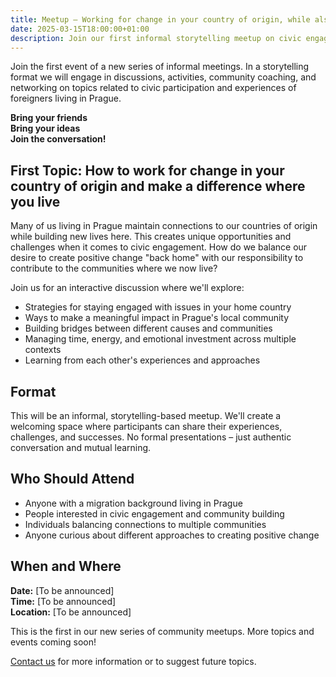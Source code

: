 ```yaml
---
title: Meetup – Working for change in your country of origin, while also making a difference where you live
date: 2025-03-15T18:00:00+01:00
description: Join our first informal storytelling meetup on civic engagement topics
---
```

Join the first event of a new series of informal meetings. In a storytelling format we will engage in discussions, activities, community coaching, and networking on topics related to civic participation and experiences of foreigners living in Prague.

**Bring your friends**  
**Bring your ideas**  
**Join the conversation!**

<!--more-->

## First Topic: How to work for change in your country of origin and make a difference where you live

Many of us living in Prague maintain connections to our countries of origin while building new lives here. This creates unique opportunities and challenges when it comes to civic engagement. How do we balance our desire to create positive change "back home" with our responsibility to contribute to the communities where we now live?

Join us for an interactive discussion where we'll explore:
- Strategies for staying engaged with issues in your home country
- Ways to make a meaningful impact in Prague's local community
- Building bridges between different causes and communities
- Managing time, energy, and emotional investment across multiple contexts
- Learning from each other's experiences and approaches

## Format

This will be an informal, storytelling-based meetup. We'll create a welcoming space where participants can share their experiences, challenges, and successes. No formal presentations – just authentic conversation and mutual learning.

## Who Should Attend

- Anyone with a migration background living in Prague
- People interested in civic engagement and community building
- Individuals balancing connections to multiple communities
- Anyone curious about different approaches to creating positive change

## When and Where

**Date:** [To be announced]  
**Time:** [To be announced]  
**Location:** [To be announced]

This is the first in our new series of community meetups. More topics and events coming soon!

[Contact us](mailto:info@migact.net) for more information or to suggest future topics.


